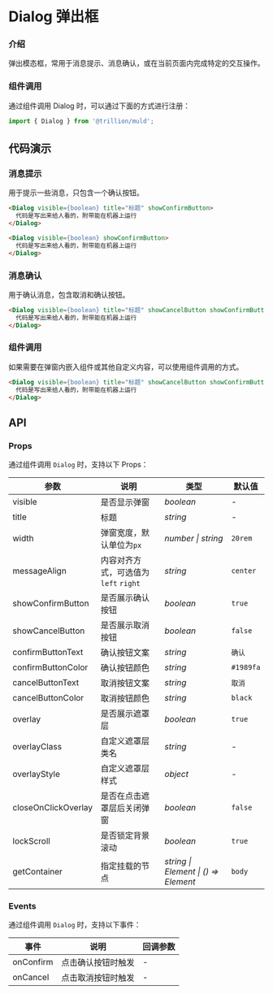 # Dialog 弹出框

### 介绍

弹出模态框，常用于消息提示、消息确认，或在当前页面内完成特定的交互操作。


### 组件调用

通过组件调用 Dialog 时，可以通过下面的方式进行注册：

```js
import { Dialog } from '@trillion/muld';

```

## 代码演示

### 消息提示

用于提示一些消息，只包含一个确认按钮。

```html
<Dialog visible={boolean} title="标题" showConfirmButton>
  代码是写出来给人看的，附带能在机器上运行
</Dialog>

<Dialog visible={boolean} showConfirmButton>
  代码是写出来给人看的，附带能在机器上运行
</Dialog>
```

### 消息确认

用于确认消息，包含取消和确认按钮。

```html
<Dialog visible={boolean} title="标题" showCancelButton showConfirmButton>
  代码是写出来给人看的，附带能在机器上运行
</Dialog>
```

### 组件调用

如果需要在弹窗内嵌入组件或其他自定义内容，可以使用组件调用的方式。

```html
<Dialog visible={boolean} title="标题" showCancelButton showConfirmButton>
  代码是写出来给人看的，附带能在机器上运行
</Dialog>
```


## API

### Props

通过组件调用 `Dialog` 时，支持以下 Props：

| 参数 | 说明 | 类型 | 默认值 |
| --- | --- | --- | --- |
| visible | 是否显示弹窗 | _boolean_ | - |
| title | 标题 | _string_ | - |
| width | 弹窗宽度，默认单位为`px` | _number \| string_ | `20rem` |
| messageAlign | 内容对齐方式，可选值为`left` `right` | _string_ | `center` |
| showConfirmButton | 是否展示确认按钮 | _boolean_ | `true` |
| showCancelButton | 是否展示取消按钮 | _boolean_ | `false` |
| confirmButtonText | 确认按钮文案 | _string_ | `确认` |
| confirmButtonColor | 确认按钮颜色 | _string_ | `#1989fa` |
| cancelButtonText | 取消按钮文案 | _string_ | `取消` |
| cancelButtonColor | 取消按钮颜色 | _string_ | `black` |
| overlay | 是否展示遮罩层 | _boolean_ | `true` |
| overlayClass | 自定义遮罩层类名 | _string_ | - |
| overlayStyle | 自定义遮罩层样式 | _object_ | - |
| closeOnClickOverlay | 是否在点击遮罩层后关闭弹窗 | _boolean_ | `false` |
| lockScroll | 是否锁定背景滚动 | _boolean_ | `true` |
| getContainer | 指定挂载的节点 | _string \| Element \| () => Element_ | `body` |

### Events

通过组件调用 `Dialog` 时，支持以下事件：

| 事件    | 说明                     | 回调参数 |
| ------- | ------------------------ | -------- |
| onConfirm | 点击确认按钮时触发       | -        |
| onCancel  | 点击取消按钮时触发       | -        |

